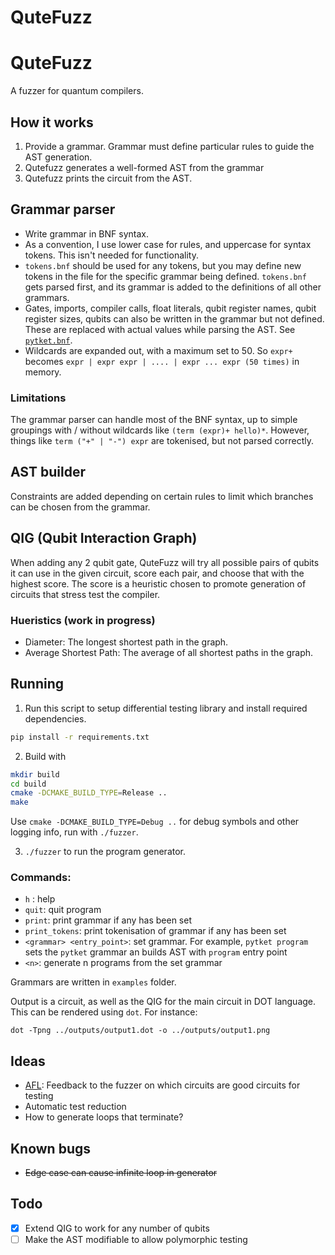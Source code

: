 # QuteFuzz
# QuteFuzz

A fuzzer for quantum compilers. 

## How it works
1. Provide a grammar. Grammar must define particular rules to guide the AST generation.
2. Qutefuzz generates a well-formed AST from the grammar
3. Qutefuzz prints the circuit from the AST. 

## Grammar parser
- Write grammar in BNF syntax. 
- As a convention, I use lower case for rules, and uppercase for syntax tokens. This isn't needed for functionality. 
- `tokens.bnf` should be used for any tokens, but you may define new tokens in the file for the specific grammar being defined. `tokens.bnf` gets parsed first, and its grammar is added to the definitions of all other grammars.
- Gates, imports, compiler calls, float literals, qubit register names, qubit register sizes, qubits can also be written in the grammar but not defined. These are replaced with actual values while parsing the AST. See [`pytket.bnf`](examples/pytket.bnf).
- Wildcards are expanded out, with a maximum set to 50. So `expr+` becomes `expr | expr expr | .... | expr ... expr (50 times)` in memory. 

### Limitations
The grammar parser can handle most of the BNF syntax, up to simple groupings with / without wildcards like `(term (expr)+ hello)*`. However, things like `term ("+" | "-") expr` are tokenised, but not parsed correctly. 

## AST builder
Constraints are added depending on certain rules to limit which branches can be chosen from the grammar. 

## QIG (Qubit Interaction Graph)
When adding any 2 qubit gate, QuteFuzz will try all possible pairs of qubits it can use in the given circuit, score each pair, and choose that with the highest score. The score is a heuristic chosen to promote generation of circuits that stress test the compiler.

### Hueristics (work in progress)
- Diameter: The longest shortest path in the graph. 
- Average Shortest Path: The average of all shortest paths in the graph. 

## Running

1. Run this script to setup differential testing library and install required dependencies.

```sh
pip install -r requirements.txt
```

2. Build with

```sh
mkdir build
cd build
cmake -DCMAKE_BUILD_TYPE=Release ..
make
```

Use `cmake -DCMAKE_BUILD_TYPE=Debug ..` for debug symbols and other logging info, run with `./fuzzer`.

3. `./fuzzer` to run the program generator.

### Commands:
- `h` : help
- `quit`: quit program
- `print`: print grammar if any has been set
- `print_tokens`: print tokenisation of grammar if any has been set
- `<grammar> <entry_point>`: set grammar. For example, `pytket program` sets the `pytket` grammar an builds AST with `program` entry point
- `<n>`: generate n programs from the set grammar

Grammars are written in `examples` folder. 

Output is a circuit, as well as the QIG for the main circuit in DOT language. This can be rendered using `dot`. For instance:
```
dot -Tpng ../outputs/output1.dot -o ../outputs/output1.png
```

## Ideas

- [AFL](https://github.com/google/AFL): Feedback to the fuzzer on which circuits are good circuits for testing
- Automatic test reduction
- How to generate loops that terminate?

## Known bugs
- ~~Edge case can cause infinite loop in generator~~

## Todo
- [x] Extend QIG to work for any number of qubits
- [ ] Make the AST modifiable to allow polymorphic testing